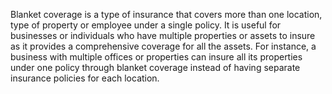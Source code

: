 Blanket coverage is a type of insurance that covers more than one location, type of property or employee under a single policy. It is useful for businesses or individuals who have multiple properties or assets to insure as it provides a comprehensive coverage for all the assets. For instance, a business with multiple offices or properties can insure all its properties under one policy through blanket coverage instead of having separate insurance policies for each location.